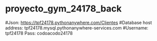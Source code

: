 # proyecto_gym_24178_back
#Json: https://tpf24178.pythonanywhere.com/Clientes
#Database host address: tpf24178.mysql.pythonanywhere-services.com 
#Username: tpf24178 Pass: codoacodo24178
